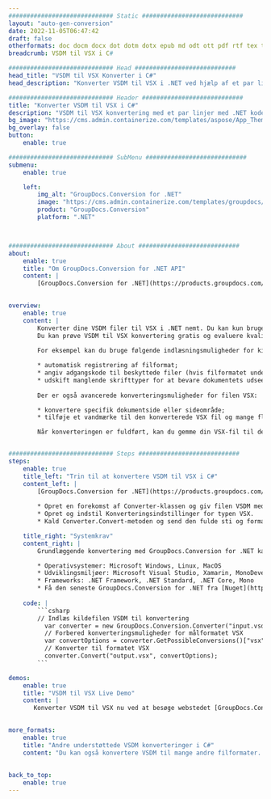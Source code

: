```yaml
---
############################# Static ############################
layout: "auto-gen-conversion"
date: 2022-11-05T06:47:42
draft: false
otherformats: doc docm docx dot dotm dotx epub md odt ott pdf rtf tex txt vdx vsdm vsdx vssm vssx vstm vstx vsx vtx xps
breadcrumb: VSDM til VSX i C#

############################# Head ############################
head_title: "VSDM til VSX Konverter i C#"
head_description: "Konverter VSDM til VSX i .NET ved hjælp af et par linjer kode. Brug GroupDocs Document Conversion API til at konvertere over 160 filformater."

############################# Header ############################
title: "Konverter VSDM til VSX i C#"
description: "VSDM til VSX konvertering med et par linjer med .NET kode"
bg_image: "https://cms.admin.containerize.com/templates/aspose/App_Themes/V3/images/bg/header1.png"
bg_overlay: false
button:
    enable: true

############################# SubMenu ############################
submenu:
    enable: true

    left:
        img_alt: "GroupDocs.Conversion for .NET"
        image: "https://cms.admin.containerize.com/templates/groupdocs/images/product-logos/90x90-noborder/groupdocs-conversion-net.png"
        product: "GroupDocs.Conversion"
        platform: ".NET"



############################# About ############################
about:
    enable: true
    title: "Om GroupDocs.Conversion for .NET API"
    content: |
        [GroupDocs.Conversion for .NET](https://products.groupdocs.com/conversion/net/) kan bruges til at konvertere Microsoft Word, Excel, PowerPoint, PDF, Visio og andre formater. GroupDocs.Conversion er en selvstændig API, der er velegnet til back-end og interne systemer, hvor høj ydeevne er påkrævet. Det afhænger ikke af nogen software som Microsoft eller Open Office.
    

overview:
    enable: true
    content: |
        Konverter dine VSDM filer til VSX i .NET nemt. Du kan kun bruge et par C# kodelinjer i enhver platform efter eget valg, såsom - Windows, Linux, macOS.
        Du kan prøve VSDM til VSX konvertering gratis og evaluere kvaliteten af ​​konverteringsresultaterne. Sammen med simple filkonverteringsscenarier kan du prøve mere avancerede muligheder for at indlæse kilden VSDM fil og for at gemme output VSX resultat. 
        
        For eksempel kan du bruge følgende indlæsningsmuligheder for kilden VSDM:

        * automatisk registrering af filformat;
        * angiv adgangskode til beskyttede filer (hvis filformatet understøtter det);
        * udskift manglende skrifttyper for at bevare dokumentets udseende.
        
        Der er også avancerede konverteringsmuligheder for filen VSX:

        * konvertere specifik dokumentside eller sideområde;
        * tilføje et vandmærke til den konverterede VSX fil og mange flere.

        Når konverteringen er fuldført, kan du gemme din VSX-fil til den lokale filsti eller ethvert tredjepartslager som FTP, Amazon S3, Google Drive, Dropbox osv. Bemærk venligst - for at konvertere VSDM til {{ TO}} er der ikke behov for yderligere software installeret - som MS Office, Open Office, Adobe Acrobat Reader osv.


############################# Steps ############################
steps:
    enable: true
    title_left: "Trin til at konvertere VSDM til VSX i C#"
    content_left: |
        [GroupDocs.Conversion for .NET](https://products.groupdocs.com/conversion/net/) gør det nemt for udviklere at konvertere en VSDM fil til VSX med et par linjer kode.
        
        * Opret en forekomst af Converter-klassen og giv filen VSDM med den fulde sti
        * Opret og indstil Konverteringsindstillinger for typen VSX.
        * Kald Converter.Convert-metoden og send den fulde sti og format (VSX) som en parameter

    title_right: "Systemkrav"
    content_right: |
        Grundlæggende konvertering med GroupDocs.Conversion for .NET kan udføres med nogle få enkle trin. Vores API'er understøttes på alle større platforme og operativsystemer. Før du udfører koden nedenfor, skal du sørge for, at du har følgende forudsætninger installeret på dit system.

        * Operativsystemer: Microsoft Windows, Linux, MacOS
        * Udviklingsmiljøer: Microsoft Visual Studio, Xamarin, MonoDevelop
        * Frameworks: .NET Framework, .NET Standard, .NET Core, Mono
        * Få den seneste GroupDocs.Conversion for .NET fra [Nuget](https://www.nuget.org/packages/groupdocs.conversion)
         
    code: |
        ```csharp    
        // Indlæs kildefilen VSDM til konvertering
          var converter = new GroupDocs.Conversion.Converter("input.vsdm");
          // Forbered konverteringsmuligheder for målformatet VSX
          var convertOptions = converter.GetPossibleConversions()["vsx"].ConvertOptions;
          // Konverter til formatet VSX
          converter.Convert("output.vsx", convertOptions);
        ```

demos:
    enable: true
    title: "VSDM til VSX Live Demo"
    content: |
       Konverter VSDM til VSX nu ved at besøge webstedet [GroupDocs.Conversion App](https://products.groupdocs.app/conversion/family). Online demo har følgende fordele
          

more_formats:
    enable: true
    title: "Andre understøttede VSDM konverteringer i C#"
    content: "Du kan også konvertere VSDM til mange andre filformater. Se venligst listen nedenfor."
       
       
back_to_top:
    enable: true
---
```

